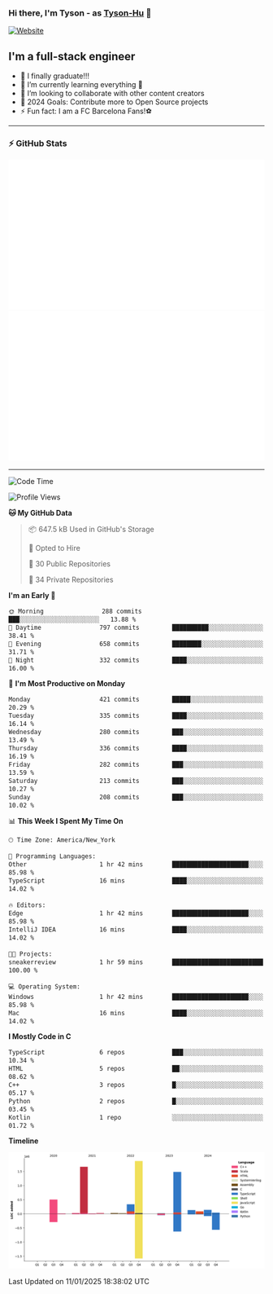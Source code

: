### Hi there, I'm Tyson - as [Tyson-Hu][website] 👋

[![Website](https://img.shields.io/website?label=Tianzhe.me&style=for-the-badge&url=https%3A%2F%2Ftianzhe.me)](https://tianzhe.me)


## I'm a full-stack engineer

- 🔭 I finally graduate!!!
- 🌱 I’m currently learning everything 🤣
- 👯 I’m looking to collaborate with other content creators
- 🥅 2024 Goals: Contribute more to Open Source projects
- ⚡ Fun fact: I am a FC Barcelona Fans!⚽️

---

### ⚡️ GitHub Stats
![](https://raw.githubusercontent.com/Tyson-Hu/github-stats-card/master/generated/overview.svg)
![](https://raw.githubusercontent.com/Tyson-Hu/github-stats-card/master/generated/languages.svg)

---

<!--START_SECTION:waka-->
![Code Time](http://img.shields.io/badge/Code%20Time-290%20hrs%2032%20mins-blue)

![Profile Views](http://img.shields.io/badge/Profile%20Views-0-blue)

**🐱 My GitHub Data** 

> 📦 647.5 kB Used in GitHub's Storage 
 > 
> 💼 Opted to Hire
 > 
> 📜 30 Public Repositories 
 > 
> 🔑 34 Private Repositories 
 > 
**I'm an Early 🐤** 

```text
🌞 Morning                288 commits         ███░░░░░░░░░░░░░░░░░░░░░░   13.88 % 
🌆 Daytime                797 commits         ██████████░░░░░░░░░░░░░░░   38.41 % 
🌃 Evening                658 commits         ████████░░░░░░░░░░░░░░░░░   31.71 % 
🌙 Night                  332 commits         ████░░░░░░░░░░░░░░░░░░░░░   16.00 % 
```
📅 **I'm Most Productive on Monday** 

```text
Monday                   421 commits         █████░░░░░░░░░░░░░░░░░░░░   20.29 % 
Tuesday                  335 commits         ████░░░░░░░░░░░░░░░░░░░░░   16.14 % 
Wednesday                280 commits         ███░░░░░░░░░░░░░░░░░░░░░░   13.49 % 
Thursday                 336 commits         ████░░░░░░░░░░░░░░░░░░░░░   16.19 % 
Friday                   282 commits         ███░░░░░░░░░░░░░░░░░░░░░░   13.59 % 
Saturday                 213 commits         ███░░░░░░░░░░░░░░░░░░░░░░   10.27 % 
Sunday                   208 commits         ███░░░░░░░░░░░░░░░░░░░░░░   10.02 % 
```


📊 **This Week I Spent My Time On** 

```text
🕑︎ Time Zone: America/New_York

💬 Programming Languages: 
Other                    1 hr 42 mins        █████████████████████░░░░   85.98 % 
TypeScript               16 mins             ████░░░░░░░░░░░░░░░░░░░░░   14.02 % 

🔥 Editors: 
Edge                     1 hr 42 mins        █████████████████████░░░░   85.98 % 
IntelliJ IDEA            16 mins             ████░░░░░░░░░░░░░░░░░░░░░   14.02 % 

🐱‍💻 Projects: 
sneakerreview            1 hr 59 mins        █████████████████████████   100.00 % 

💻 Operating System: 
Windows                  1 hr 42 mins        █████████████████████░░░░   85.98 % 
Mac                      16 mins             ████░░░░░░░░░░░░░░░░░░░░░   14.02 % 
```

**I Mostly Code in C** 

```text
TypeScript               6 repos             ███░░░░░░░░░░░░░░░░░░░░░░   10.34 % 
HTML                     5 repos             ██░░░░░░░░░░░░░░░░░░░░░░░   08.62 % 
C++                      3 repos             █░░░░░░░░░░░░░░░░░░░░░░░░   05.17 % 
Python                   2 repos             █░░░░░░░░░░░░░░░░░░░░░░░░   03.45 % 
Kotlin                   1 repo              ░░░░░░░░░░░░░░░░░░░░░░░░░   01.72 % 
```



**Timeline**

![Lines of Code chart](https://raw.githubusercontent.com/Tyson-Hu/Tyson-Hu/main/assets/bar_graph.png)


 Last Updated on 11/01/2025 18:38:02 UTC
<!--END_SECTION:waka-->


[website]: https://github.com/Tyson-Hu
